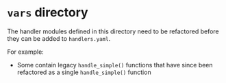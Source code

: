 # `vars` directory

The handler modules defined in this directory need to be refactored before they can be added
to `handlers.yaml`.

For example:

- Some contain legacy `handle_simple()` functions that have since been refactored as a single `handle_simple()` function
